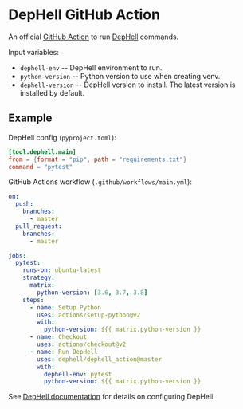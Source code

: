 # DepHell GitHub Action

An official [GitHub Action](https://help.github.com/en/actions) to run [DepHell](https://github.com/dephell/dephell) commands.

Input variables:

- `dephell-env` -- DepHell environment to run.
- `python-version` -- Python version to use when creating venv.
- `dephell-version` -- DepHell version to install. The latest version is installed by default.

## Example

DepHell config (`pyproject.toml`):

```toml
[tool.dephell.main]
from = {format = "pip", path = "requirements.txt"}
command = "pytest"
```

GitHub Actions workflow (`.github/workflows/main.yml`):

```yaml
on:
  push:
    branches:
      - master
  pull_request:
    branches:
      - master

jobs:
  pytest:
    runs-on: ubuntu-latest
    strategy:
      matrix:
        python-version: [3.6, 3.7, 3.8]
    steps:
      - name: Setup Python
        uses: actions/setup-python@v2
        with:
          python-version: ${{ matrix.python-version }}
      - name: Checkout
        uses: actions/checkout@v2
      - name: Run DepHell
        uses: dephell/dephell_action@master
        with:
          dephell-env: pytest
          python-version: ${{ matrix.python-version }}
```

See [DepHell documentation](https://dephell.readthedocs.io/config.html) for details on configuring DepHell.

